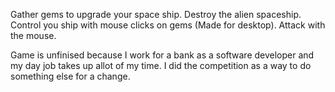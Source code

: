 Gather gems to upgrade your space ship. Destroy the alien spaceship. Control you ship with mouse clicks on gems (Made for desktop). Attack with the mouse.

Game is unfinised because I work for a bank as a software developer and my day job takes up allot of my time. I did the competition as a way to do something else for a change.